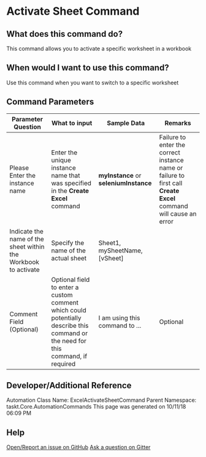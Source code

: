 <!--TITLE: Activate Sheet Command -->
<!-- SUBTITLE: a command in the Excel Commands group. [Go To Automation Commands Overview](/automation-commands) -->
# Activate Sheet Command


## What does this command do?
This command allows you to activate a specific worksheet in a workbook


## When would I want to use this command?
Use this command when you want to switch to a specific worksheet


## Command Parameters
| Parameter Question   	| What to input  	|  Sample Data 	| Remarks  	|
| ---                    | ---               | ---           | ---       |
|Please Enter the instance name|Enter the unique instance name that was specified in the **Create Excel** command|**myInstance** or **seleniumInstance**|Failure to enter the correct instance name or failure to first call **Create Excel** command will cause an error|
|Indicate the name of the sheet within the Workbook to activate|Specify the name of the actual sheet|Sheet1, mySheetName, [vSheet]||
|Comment Field (Optional)|Optional field to enter a custom comment which could potentially describe this command or the need for this command, if required|I am using this command to ...|Optional|


## Developer/Additional Reference
Automation Class Name: ExcelActivateSheetCommand
Parent Namespace: taskt.Core.AutomationCommands
This page was generated on 10/11/18 06:09 PM


## Help
[Open/Report an issue on GitHub](https://github.com/saucepleez/taskt/issues/new)
[Ask a question on Gitter](https://gitter.im/taskt-rpa/Lobby)
